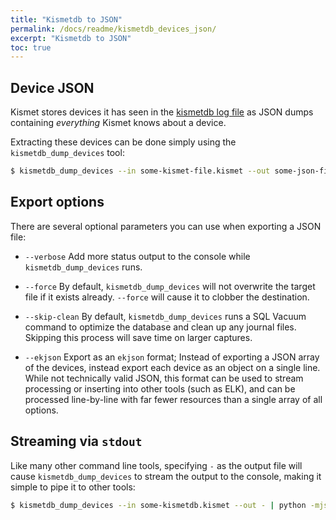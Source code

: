```yaml
---
title: "Kismetdb to JSON"
permalink: /docs/readme/kismetdb_devices_json/
excerpt: "Kismetdb to JSON"
toc: true
---
```


## Device JSON
Kismet stores devices it has seen in the [kismetdb log file](/docs/readme/logging/) as JSON dumps containing *everything* Kismet knows about a device.

Extracting these devices can be done simply using the `kismetdb_dump_devices` tool:

```bash
$ kismetdb_dump_devices --in some-kismet-file.kismet --out some-json-file.json
```

## Export options
There are several optional parameters you can use when exporting a JSON file:

* `--verbose`
    Add more status output to the console while `kismetdb_dump_devices` runs.

* `--force`
    By default, `kismetdb_dump_devices` will not overwrite the target file if it exists already.  `--force` will cause it to clobber the destination.

* `--skip-clean`
    By default, `kismetdb_dump_devices` runs a SQL Vacuum command to optimize the database and clean up any journal files.  Skipping this process will save time on larger captures.

* `--ekjson`
    Export as an `ekjson` format; Instead of exporting a JSON array of the devices, instead export each device as an object on a single line.  While not technically valid JSON, this format can be used to stream processing or inserting into other tools (such as ELK), and can be processed line-by-line with far fewer resources than a single array of all options.

## Streaming via `stdout`

Like many other command line tools, specifying `-` as the output file will cause `kismetdb_dump_devices` to stream the output to the console, making it simple to pipe it to other tools:

```bash
$ kismetdb_dump_devices --in some-kismetdb.kismet --out - | python -mjson.tool
```

